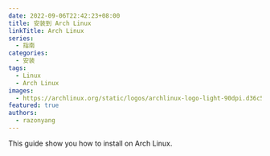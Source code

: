 ```yaml
---
date: 2022-09-06T22:42:23+08:00
title: 安装到 Arch Linux
linkTitle: Arch Linux
series:
  - 指南
categories:
  - 安装
tags:
  - Linux
  - Arch Linux
images:
  - https://archlinux.org/static/logos/archlinux-logo-light-90dpi.d36c53534a2b.png
featured: true
authors:
  - razonyang
---
```


This guide show you how to install on Arch Linux.
